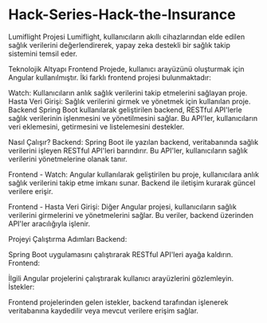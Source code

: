 ﻿# Hack-Series-Hack-the-Insurance

Lumiflight Projesi
Lumiflight, kullanıcıların akıllı cihazlarından elde edilen sağlık verilerini değerlendirerek, yapay zeka destekli bir sağlık takip sistemini temsil eder. 

Teknolojik Altyapı
Frontend
Projede, kullanıcı arayüzünü oluşturmak için Angular kullanılmıştır. İki farklı frontend projesi bulunmaktadır:

Watch: Kullanıcıların anlık sağlık verilerini takip etmelerini sağlayan proje.
Hasta Veri Girişi: Sağlık verilerini girmek ve yönetmek için kullanılan proje.
Backend
Spring Boot kullanılarak geliştirilen backend, RESTful API'lerle sağlık verilerinin işlenmesini ve yönetilmesini sağlar. Bu API'ler, kullanıcıların veri eklemesini, getirmesini ve listelemesini destekler.

Nasıl Çalışır?
Backend: Spring Boot ile yazılan backend, veritabanında sağlık verilerini işleyen RESTful API'leri barındırır. Bu API'ler, kullanıcıların sağlık verilerini yönetmelerine olanak tanır.

Frontend - Watch: Angular kullanılarak geliştirilen bu proje, kullanıcılara anlık sağlık verilerini takip etme imkanı sunar. Backend ile iletişim kurarak güncel verilere erişir.

Frontend - Hasta Veri Girişi: Diğer Angular projesi, kullanıcıların sağlık verilerini girmelerini ve yönetmelerini sağlar. Bu veriler, backend üzerinden API'ler aracılığıyla işlenir.

Projeyi Çalıştırma Adımları
Backend:

Spring Boot uygulamasını çalıştırarak RESTful API'leri ayağa kaldırın.
Frontend:

İlgili Angular projelerini çalıştırarak kullanıcı arayüzlerini gözlemleyin.
İstekler:

Frontend projelerinden gelen istekler, backend tarafından işlenerek veritabanına kaydedilir veya mevcut verilere erişim sağlar.
